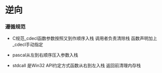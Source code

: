 # 逆向

### 遵循规范

* C规范_cdecl函数参数按照又到作顺序入栈 调用者负责清除栈  函数声明加上_cdecl手动指定 

* pascal从左到右顺序压入参数入栈

* stdcall 是Win32 API约定方式函数从右到左入栈 返回前清理内存栈